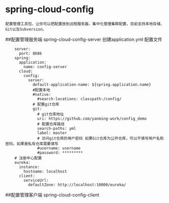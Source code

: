 # spring-cloud-config

    配置管理工具包，让你可以把配置放到远程服务器，集中化管理集群配置，目前支持本地存储、Git以及Subversion。

##配置管理服务端 spring-cloud-config-server
    创建application.yml 配置文件
    
        server:
          port: 8686
        spring:
          application:
            name: config-server
          cloud:
            config:
              server:
                default-application-name: ${spring.application.name}
                #配置本地
                #native:
                  #search-locations: classpath:/config/
                # 配置git仓库
                git:
                  # git仓库地址
                  uri: https://github.com/yanming-work/config_demo
                  # 配置仓库路径
                  search-paths: yml
                  label: master
                  # 访问git仓库的用户密码 如果Git仓库为公开仓库，可以不填写用户名和密码，如果是私有仓库需要填写
                  #username: username
                  #password: *********
        # 注册中心配置
        eureka:
          instance:
            hostname: localhost
          client:
            serviceUrl:
              defaultZone: http://localhost:10000/eureka/


##配置管理客户端 spring-cloud-config-client
